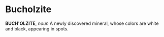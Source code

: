 # Bucholzite

**BUCH'OLZITE**, _noun_ A newly discovered mineral, whose colors are white and black, appearing in spots.